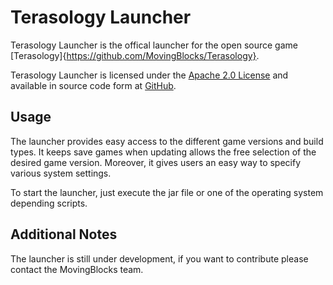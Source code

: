 Terasology Launcher
=======
Terasology Launcher is the offical launcher for the open source game [Terasology]{https://github.com/MovingBlocks/Terasology}.

Terasology Launcher is licensed under the [Apache 2.0 License](http://www.apache.org/licenses/LICENSE-2.0.html) and available in source
code form at [GitHub](https://github.com/MovingBlocks/TerasologyLauncher).

Usage
---------
The launcher provides easy access to the different game versions and build types. It keeps save games when updating allows the free
selection of the desired game version. Moreover, it gives users an easy way to specify various system settings.

To start the launcher, just execute the jar file or one of the operating system depending scripts.

Additional Notes
-----------
The launcher is still under development, if you want to contribute please contact the MovingBlocks team.